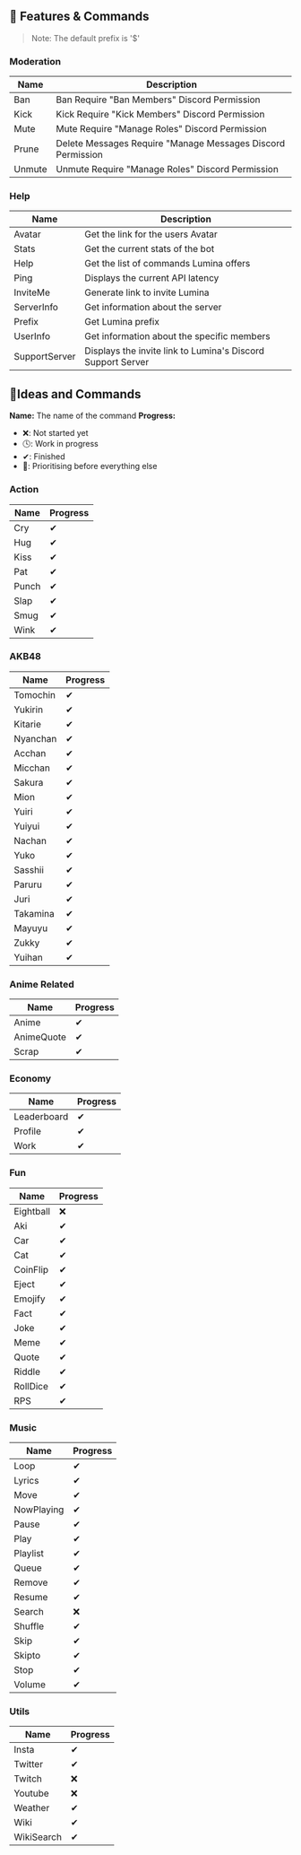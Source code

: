 ## 📝 Features & Commands

> Note: The default prefix is '$'

### Moderation
|Name    | Description                                                 |
|--------|-------------------------------------------------------------|
| Ban    | Ban Require "Ban Members" Discord Permission                |
| Kick   | Kick Require "Kick Members" Discord Permission              |
| Mute   | Mute Require "Manage Roles" Discord Permission              |
| Prune  | Delete Messages Require "Manage Messages  Discord Permission|
| Unmute | Unmute Require "Manage Roles" Discord Permission            |

### Help
| Name          | Description                                                       |
|---------------|-------------------------------------------------------------------|
| Avatar        | Get the link for the users Avatar                                 |
| Stats         | Get the current stats of the bot                                  |
| Help          | Get the list of commands Lumina offers                            |
| Ping          | Displays the current API latency                                  |
| InviteMe      | Generate link to invite Lumina                                    |
| ServerInfo    | Get information about the server                                  |
| Prefix        | Get Lumina prefix                                                 |
| UserInfo      | Get information about the specific members                        |
| SupportServer | Displays the invite link to Lumina's Discord Support Server       |

## 📝Ideas and Commands
**Name:** The name of the command
**Progress:**
 - ❌: Not started yet
 - 🕓: Work in progress
 - ✔: Finished
 - 💯: Prioritising before everything else

### Action
| Name      | Progress |
|-----------|----------|
| Cry       |    ✔     |
| Hug       |    ✔     |
| Kiss      |    ✔     |
| Pat       |    ✔     |
| Punch     |    ✔     |
| Slap      |    ✔     |
| Smug      |    ✔     |
| Wink      |    ✔     |

### AKB48
| Name      | Progress |
|-----------|----------|
| Tomochin  |    ✔     |
| Yukirin   |    ✔     |
| Kitarie   |    ✔     |
| Nyanchan  |    ✔     |
| Acchan    |    ✔     |
| Micchan   |    ✔     |
| Sakura    |    ✔     |
| Mion      |    ✔     |
| Yuiri     |    ✔     |
| Yuiyui    |    ✔     |
| Nachan    |    ✔     |
| Yuko      |    ✔     |
| Sasshii   |    ✔     |
| Paruru    |    ✔     |
| Juri      |    ✔     |
| Takamina  |    ✔     |
| Mayuyu    |    ✔     |
| Zukky     |    ✔     |
| Yuihan    |    ✔     |


### Anime Related
| Name       | Progress |
|------------|----------|
| Anime      |    ✔     |
| AnimeQuote |    ✔     |
| Scrap      |    ✔     |

### Economy
| Name        | Progress |
|-------------|----------|
| Leaderboard |    ✔     |
| Profile     |    ✔     |
| Work        |    ✔     |

### Fun
| Name      | Progress |
|-----------|----------|
| Eightball |    ❌    |
| Aki       |    ✔     |
| Car       |    ✔     |
| Cat       |    ✔     |
| CoinFlip  |    ✔     |
| Eject     |    ✔     |
| Emojify   |    ✔     |
| Fact      |    ✔     |
| Joke      |    ✔     |
| Meme      |    ✔     |
| Quote     |    ✔     |
| Riddle    |    ✔     |
| RollDice  |    ✔     |
| RPS       |    ✔     |

### Music
| Name       | Progress |
|------------|----------|
| Loop       |    ✔     |
| Lyrics     |    ✔     |
| Move       |    ✔     |
| NowPlaying |    ✔     |
| Pause      |    ✔     |
| Play       |    ✔     |
| Playlist   |    ✔     |
| Queue      |    ✔     |
| Remove     |    ✔     |
| Resume     |    ✔     |
| Search     |    ❌    |
| Shuffle    |    ✔     |
| Skip       |    ✔     |
| Skipto     |    ✔     |
| Stop       |    ✔     |
| Volume     |    ✔     |

### Utils
| Name       | Progress |
|------------|----------|
| Insta      |    ✔     |
| Twitter    |    ✔     |
| Twitch     |    ❌    |
| Youtube    |    ❌    |
| Weather    |    ✔     |
| Wiki       |    ✔     |
| WikiSearch |    ✔     |